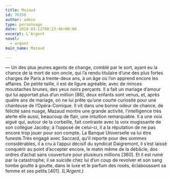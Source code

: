 ```yaml
---
title: Mazaud
id: 76350
author: admin
type: personnage
date: 2010-03-11T08:23:46+00:00
excerpt: L’Argent
novel:
  - argent
main_name: Mazaud

---
```

— Un des plus jeunes agents de change, comblé par le sort, ayant eu la chance de la mort de son oncle, qui l’a rendu titulaire d’une des plus fortes charges de Paris à trente-deux ans, à un âge où l’on apprend encore les affaires. De petite taille, il est de ligure agréable, avec de minces moustaches brunes, des yeux noirs perçants. Il a fait un mariage d’amour qui lui apportait plus d’un million [86], deux enfants sont venus, et, après quatre ans de mariage, on ne lui prête qu’une courte curiosité pour une chanteuse de l’Opéra-Comique. Il vit dans une bonne odeur de chance, de félicité sans nuage, Mazaud montre une grande activité, l’intelligence très alerte elle aussi, beaucoup de flair, une intuition remarquable. Il a une voix aiguë qui, autour de la corbeille, fait contraste avec la voix mugissante de son collègue Jacoby; à l’opposé de celui-ci, il a la réputation de ne pas encore trop jouer pour son compte. La Banque Universelle va lui être funeste.Très engagé avec Saccard, qu’il reporte pour des sommes considérables, il a cru à l’appui décisif du syndicat Daigremont, il s’est laissé conquérir au point d’accepter encore, le matin même de la débâcle, dos ordres d’achat sans couverture pour plusieurs millions [360]. Et il est ruiné par la catastrophe; il se suicide chez lui d’un coup de revolver et son sang tombe goutte à goutte, dans le luxe et le parfum des rosés, éclaboussant sa femme et ses petits [401]. _(L’Argent.)_